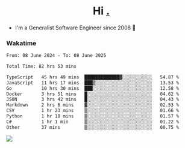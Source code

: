 <h1 align="center">Hi <a href="https://www.hackerrank.com/erasmosaraujo">.</a></h1>
 
- I'm a Generalist Software Engineer  since 2008 🚀
<!--  
<p align="left">
  <a href="https://github.com/erasmosoares/github-readme-stats">
    <img
      align="center"
      src="https://github-readme-stats.vercel.app/api/top-langs/?username=erasmosoares&theme=radical&layout=compact"
    />
  </a>
  <a href="https://github.com/erasmosoares/github-readme-stats">
    [![Harlok's WakaTime stats](https://github-readme-stats.vercel.app/api/wakatime?username=ffflabs)](https://github.com/anuraghazra/github-readme-stats)
  </a>
</p>

<!--
 ### Repo 
 
<p align="left">
 <a href="https://github.com/erasmosoares/github-readme-stats">
    <img
      align="center"
      height="165"
      src="https://github-readme-stats.vercel.app/api/pin?username=erasmosoares&repo=sample-node&title_color=fff&icon_color=f9f9f9&text_color=9f9f9f&bg_color=151515"
    />
  </a>
  <a href="https://github.com/erasmosoares/github-readme-stats">
    <img
      align="center"
      height="165"
      src="https://github-readme-stats.vercel.app/api/pin?username=erasmosoares&repo=sample-node&title_color=fff&icon_color=f9f9f9&text_color=9f9f9f&bg_color=151515"
    />
  </a>
</p>
-->

 ### Wakatime 

<!--START_SECTION:waka-->

```txt
From: 08 June 2024 - To: 08 June 2025

Total Time: 82 hrs 53 mins

TypeScript   45 hrs 49 mins  █████████████▓░░░░░░░░░░░   54.87 %
JavaScript   11 hrs 17 mins  ███▒░░░░░░░░░░░░░░░░░░░░░   13.53 %
Go           10 hrs 30 mins  ███░░░░░░░░░░░░░░░░░░░░░░   12.58 %
Docker       3 hrs 51 mins   █░░░░░░░░░░░░░░░░░░░░░░░░   04.62 %
JSON         3 hrs 42 mins   █░░░░░░░░░░░░░░░░░░░░░░░░   04.43 %
Markdown     2 hrs 6 mins    ▓░░░░░░░░░░░░░░░░░░░░░░░░   02.53 %
CSV          1 hr 23 mins    ▒░░░░░░░░░░░░░░░░░░░░░░░░   01.66 %
Python       1 hr 18 mins    ▒░░░░░░░░░░░░░░░░░░░░░░░░   01.57 %
C#           1 hr 1 min      ▒░░░░░░░░░░░░░░░░░░░░░░░░   01.22 %
Other        37 mins         ▒░░░░░░░░░░░░░░░░░░░░░░░░   00.75 %
```

<!--END_SECTION:waka-->

![](https://komarev.com/ghpvc/?username=erasmosoares&color=brightgreen)
